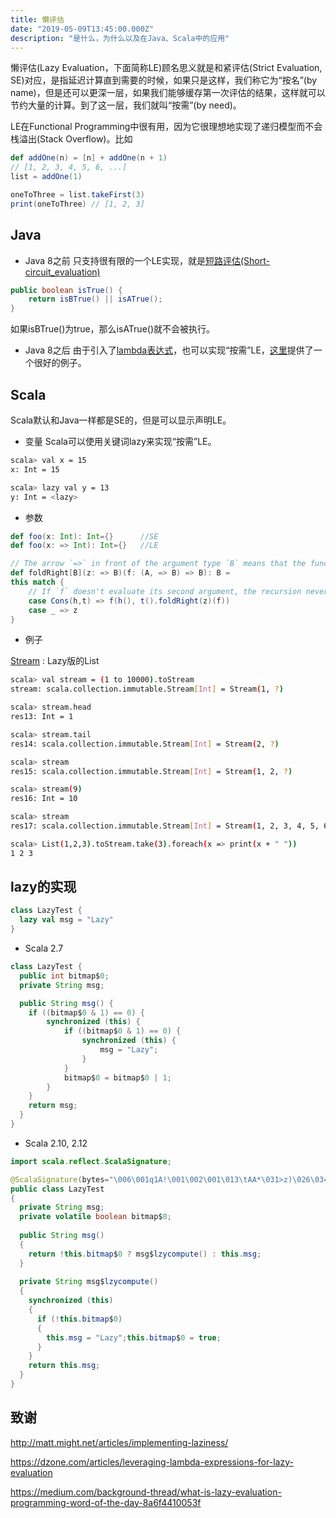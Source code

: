 ```yaml
---
title: 懒评估
date: "2019-05-09T13:45:00.000Z"
description: "是什么，为什么以及在Java、Scala中的应用"
---
```


懒评估(Lazy Evaluation，下面简称LE)顾名思义就是和紧评估(Strict Evaluation, SE)对应，是指延迟计算直到需要的时候，如果只是这样，我们称它为“按名”(by name)，但是还可以更深一层，如果我们能够缓存第一次评估的结果，这样就可以节约大量的计算。到了这一层，我们就叫“按需”(by need)。

LE在Functional Programming中很有用，因为它很理想地实现了递归模型而不会栈溢出(Stack Overflow)。比如
```scala
def addOne(n) = [n] + addOne(n + 1)
// [1, 2, 3, 4, 5, 6, ...]
list = addOne(1)

oneToThree = list.takeFirst(3)
print(oneToThree) // [1, 2, 3]
```

## Java
* Java 8之前
只支持很有限的一个LE实现，就是[短路评估(Short-circuit_evaluation)](https://en.wikipedia.org/wiki/Short-circuit_evaluation)
```java
public boolean isTrue() {
    return isBTrue() || isATrue();
}
```
如果isBTrue()为true，那么isATrue()就不会被执行。

* Java 8之后
由于引入了[lambda表达式](https://docs.oracle.com/javase/tutorial/java/javaOO/lambdaexpressions.html)，也可以实现“按需”LE，[这里](https://dzone.com/articles/leveraging-lambda-expressions-for-lazy-evaluation)提供了一个很好的例子。

## Scala

Scala默认和Java一样都是SE的，但是可以显示声明LE。

* 变量
Scala可以使用关键词lazy来实现“按需”LE。
```bash
scala> val x = 15
x: Int = 15

scala> lazy val y = 13
y: Int = <lazy>
```

* 参数
```scala
def foo(x: Int): Int={}      //SE 
def foo(x: => Int): Int={}   //LE

// The arrow `=>` in front of the argument type `B` means that the function `f` takes its second argument by name and may choose not to evaluate it.  
def foldRight[B](z: => B)(f: (A, => B) => B): B = 
this match {
    // If `f` doesn't evaluate its second argument, the recursion never occurs.
    case Cons(h,t) => f(h(), t().foldRight(z)(f)) 
    case _ => z
}
```

* 例子

[Stream](https://www.scala-lang.org/api/2.12.8/scala/collection/immutable/Stream.html) : Lazy版的List
```bash
scala> val stream = (1 to 10000).toStream
stream: scala.collection.immutable.Stream[Int] = Stream(1, ?)

scala> stream.head
res13: Int = 1

scala> stream.tail
res14: scala.collection.immutable.Stream[Int] = Stream(2, ?)

scala> stream
res15: scala.collection.immutable.Stream[Int] = Stream(1, 2, ?)

scala> stream(9)
res16: Int = 10

scala> stream
res17: scala.collection.immutable.Stream[Int] = Stream(1, 2, 3, 4, 5, 6, 7, 8, 9, 10, ?)

scala> List(1,2,3).toStream.take(3).foreach(x => print(x + " "))
1 2 3 
```

## lazy的实现

```scala
class LazyTest {
  lazy val msg = "Lazy"
}
```

* Scala 2.7
```java
class LazyTest {
  public int bitmap$0;
  private String msg;

  public String msg() {
    if ((bitmap$0 & 1) == 0) {
        synchronized (this) {
            if ((bitmap$0 & 1) == 0) {
                synchronized (this) {
                    msg = "Lazy";
                }
            }
            bitmap$0 = bitmap$0 | 1;
        }
    }
    return msg;
  }
}
```

* Scala 2.10, 2.12
```java
import scala.reflect.ScalaSignature;

@ScalaSignature(bytes="\006\001q1A!\001\002\001\013\tAA*\031>z)\026\034HOC\001\004\003\035aT-\0349usz\032\001a\005\002\001\rA\021qAC\007\002\021)\t\021\"A\003tG\006d\027-\003\002\f\021\t1\021I\\=SK\032DQ!\004\001\005\0029\ta\001P5oSRtD#A\b\021\005A\001Q\"\001\002\t\021I\001\001R1A\005\002M\t1!\\:h+\005!\002CA\013\033\033\0051\"BA\f\031\003\021a\027M\\4\013\003e\tAA[1wC&\0211D\006\002\007'R\024\030N\\4")
public class LazyTest
{
  private String msg;
  private volatile boolean bitmap$0;
  
  public String msg()
  {
    return !this.bitmap$0 ? msg$lzycompute() : this.msg;
  }
  
  private String msg$lzycompute()
  {
    synchronized (this)
    {
      if (!this.bitmap$0)
      {
        this.msg = "Lazy";this.bitmap$0 = true;
      }
    }
    return this.msg;
  }
}
```


## 致谢

http://matt.might.net/articles/implementing-laziness/

https://dzone.com/articles/leveraging-lambda-expressions-for-lazy-evaluation

https://medium.com/background-thread/what-is-lazy-evaluation-programming-word-of-the-day-8a6f4410053f
